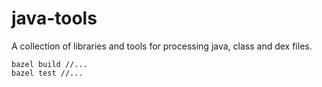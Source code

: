 # java-tools

A collection of libraries and tools for processing java, class and dex files.

```
bazel build //...
bazel test //...
```
